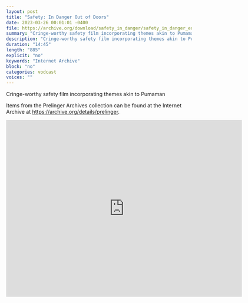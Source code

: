 ```yaml
---
layout: post
title: "Safety: In Danger Out of Doors"
date: 2023-03-26 00:01:01 -0400
file: https://archive.org/download/safety_in_danger/safety_in_danger_edit.mp4
summary: "Cringe-worthy safety film incorporating themes akin to Pumaman"
description: "Cringe-worthy safety film incorporating themes akin to Pumaman"
duration: "14:45"
length: "885"
explicit: "no" 
keywords: "Internet Archive"
block: "no" 
categories: vodcast
voices: ""
---
```

Cringe-worthy safety film incorporating themes akin to Pumaman

Items from the Prelinger Archives collection can be found at the Internet Archive at <https://archive.org/details/prelinger>.

<iframe src="https://archive.org/embed/safety_in_danger" width="640" height="480" frameborder="0" webkitallowfullscreen="true" mozallowfullscreen="true" allowfullscreen></iframe>
